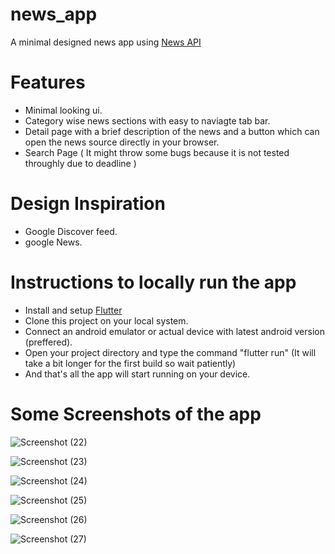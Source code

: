 # news_app

A minimal designed news app using [News API](https://newsapi.org/)

# Features
- Minimal looking ui.
- Category wise news sections with easy to naviagte tab bar.
- Detail page with a brief description of the news and a button which can open the news source directly in your browser.
- Search Page ( It might throw some bugs because it is not tested throughly due to deadline )

# Design Inspiration
- Google Discover feed.
- google News.

# Instructions to locally run the app
- Install and setup [Flutter](https://flutter.dev/?gclsrc=ds&gclsrc=ds)
- Clone this project on your local system.
- Connect an android emulator or actual device with latest android version (preffered).
- Open your project directory and type the command "flutter run" (It will take a bit longer for the first build so wait patiently)
- And that's all the app will start running on your device.

# Some Screenshots of the app
![Screenshot (22)](https://user-images.githubusercontent.com/62044531/131544498-7a98d294-9d17-42ea-bc49-eb359e09593c.png)

![Screenshot (23)](https://user-images.githubusercontent.com/62044531/131544506-7cf090bb-190a-4425-8398-c9f16a12dcec.png)

![Screenshot (24)](https://user-images.githubusercontent.com/62044531/131544517-f4329e18-7a9a-477f-945d-b1522cc9ddca.png)

![Screenshot (25)](https://user-images.githubusercontent.com/62044531/131544521-508727be-a799-4097-a1ae-1a44f96dcfd8.png)

![Screenshot (26)](https://user-images.githubusercontent.com/62044531/131544526-ce12cca8-54f1-4746-b2ce-8dff22264b8e.png)

![Screenshot (27)](https://user-images.githubusercontent.com/62044531/131544531-57193b68-6e8e-4fe3-a5f3-60e65246ca53.png)

